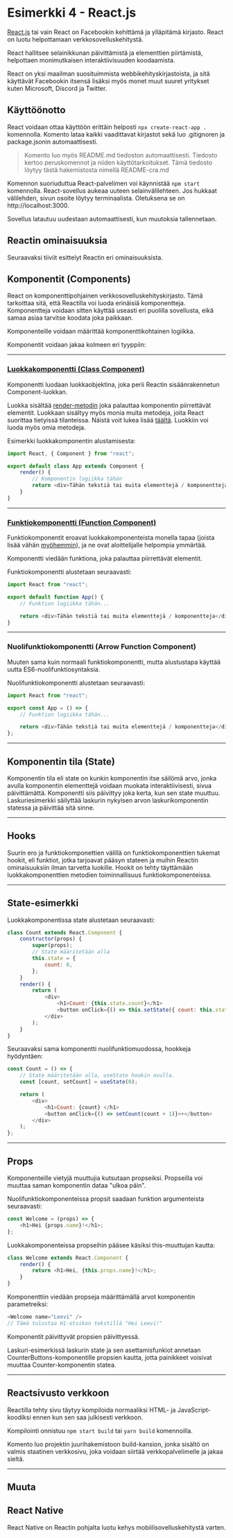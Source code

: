 # Esimerkki 4 - React.js

[React.js](https://reactjs.org) tai vain React on Facebookin kehittämä ja ylläpitämä kirjasto. React on luotu helpottamaan verkkosovelluskehitystä.

React hallitsee selainikkunan päivittämistä ja elementtien piirtämistä, helpottaen monimutkaisen interaktiivisuuden koodaamista.

React on yksi maailman suosituimmista webbikehityskirjastoista, ja sitä käyttävät Facebookin itsensä lisäksi myös monet muut suuret yritykset kuten Microsoft, Discord ja Twitter.

## Käyttöönotto

React voidaan ottaa käyttöön erittäin helposti `npx create-react-app .` komennolla. Komento lataa kaikki vaadittavat kirjastot sekä luo .gitignoren ja package.jsonin automaattisesti.

> Komento luo myös README.md tiedoston automaattisesti. Tiedosto kertoo peruskomennot ja niiden käyttötarkoitukset. Tämä tiedosto löytyy tästä hakemistosta nimellä README-cra.md

Komennon suoriuduttua React-palvelimen voi käynnistää `npm start` komennolla. React-sovellus aukeaa uuteen selainvälilehteen. Jos hukkaat välilehden, sivun osoite löytyy terminaalista. Oletuksena se on http://localhost:3000.

Sovellus latautuu uudestaan automaattisesti, kun muutoksia tallennetaan.

## Reactin ominaisuuksia

Seuraavaksi tiiviit esittelyt Reactin eri ominaisuuksista.

## Komponentit (Components)

React on komponenttipohjainen verkkosovelluskehityskirjasto. Tämä tarkoittaa sitä, että Reactilla voi luoda erinäisiä komponentteja. Komponentteja voidaan sitten käyttää useasti eri puolilla sovellusta, eikä samaa asiaa tarvitse koodata joka paikkaan.

Komponenteille voidaan määrittää komponenttikohtainen logiikka.

Komponentit voidaan jakaa kolmeen eri tyyppiin:

---

### [Luokkakomponentti (Class Component)](https://reactjs.org/docs/react-component.html)

Komponentti luodaan luokkaobjektina, joka perii Reactin sisäänrakennetun Component-luokkan.

Luokka sisältää [render-metodin](https://reactjs.org/docs/react-component.html#render) joka palauttaa komponentin piirrettävät elementit. Luokkaan sisältyy myös monia muita metodeja, joita React suorittaa tietyissä tilanteissa. Näistä voit lukea lisää [täältä](https://reactjs.org/docs/react-component.html#the-component-lifecycle). Luokkiin voi luoda myös omia metodeja.

Esimerkki luokkakomponentin alustamisesta:

```js
import React, { Component } from "react";

export default class App extends Component {
    render() {
        // Komponentin logiikka tähän
        return <div>Tähän tekstiä tai muita elementtejä / komponentteja</div>;
    }
}
```

---

### [Funktiokomponentti (Function Component)](https://reactjs.org/docs/components-and-props.html)

Funktiokomponentit eroavat luokkakomponenteista monella tapaa (joista lisää vähän [myöhemmin](#hooks)), ja ne ovat aloittelijalle helpompia ymmärtää.

Komponentti viedään funktiona, joka palauttaa piirrettävät elementit.

Funktiokomponentti alustetaan seuraavasti:

```js
import React from "react";

export default function App() {
    // Funktion logiikka tähän...

    return <div>Tähän tekstiä tai muita elementtejä / komponentteja</div>;
}
```

---

### Nuolifunktiokomponentti (Arrow Function Component)

Muuten sama kuin normaali funktiokomponentti, mutta alustustapa käyttää uutta ES6-nuolifunktiosyntaksia.

Nuolifunktiokomponentti alustetaan seuraavasti:

```js
import React from "react";

export const App = () => {
    // Funktion logiikka tähän...

    return <div>Tähän tekstiä tai muita elementtejä / komponentteja</div>;
};
```

---

## Komponentin tila (State)

Komponentin tila eli state on kunkin komponentin itse säilömä arvo, jonka avulla komponentin elementtejä voidaan muokata interaktiivisesti, sivua päivittämättä. Komponentti siis päivittyy joka kerta, kun sen state muuttuu. Laskuriesimerkki säilyttää laskurin nykyisen arvon laskurikomponentin statessa ja päivittää sitä sinne.

---

## Hooks

Suurin ero ja funktiokomponettien välillä on funktiokomponenttien tukemat hookit, eli funktiot, jotka tarjoavat pääsyn stateen ja muihin Reactin ominaisuuksiin ilman tarvetta luokille. Hookit on tehty täyttämään luokkakomponenttien metodien toiminnallisuus funktiokomponenteissa.

---

## State-esimerkki

Luokkakomponentissa state alustetaan seuraavasti:

```js
class Count extends React.Component {
    constructor(props) {
        super(props);
        // State määritetään alla
        this.state = {
            count: 0,
        };
    }
    render() {
        return (
            <div>
                <h1>Count: {this.state.count}</h1>
                <button onClick={() => this.setState({ count: this.state.count + 1 })}>+</button>
            </div>
        );
    }
}
```

Seuraavaksi sama komponentti nuolifunktiomuodossa, hookkeja hyödyntäen:

```js
const Count = () => {
    // State määritetään alla, useState hookin avulla.
    const [count, setCount] = useState(0);

    return (
        <div>
            <h1>Count: {count} </h1>
            <button onClick={() => setCount(count + 1)}>+</button>
        </div>
    );
};
```

---

## Props

Komponenteille vietyjä muuttujia kutsutaan propseiksi. Propseilla voi muuttaa saman komponentin dataa "ulkoa päin".

Nuolifunktiokomponenteissa propsit saadaan funktion argumenteista seuraavasti:

```js
const Welcome = (props) => {
    <h1>Hei {props.name}!</h1>;
};
```

Luokkakomponenteissa propseihin pääsee käsiksi this-muuttujan kautta:

```js
class Welcome extends React.Component {
    render() {
        return <h1>Hei, {this.props.name}!</h1>;
    }
}
```

Komponenttiin viedään propseja määrittämällä arvot komponentin parametreiksi:

```js
<Welcome name="Leevi" />
// Tämä tulostaa H1-otsikon tekstillä "Hei Leevi!"
```

Komponentit päivittyvät propsien päivittyessä.

Laskuri-esimerkissä laskurin state ja sen asettamisfunkiot annetaan CounterButtons-komponentille propsien kautta, jotta painikkeet voisivat muuttaa Counter-komponentin statea.

---

## Reactsivusto verkkoon

Reactilla tehty sivu täytyy kompiloida normaaliksi HTML- ja JavaScript-koodiksi ennen kun sen saa julkisesti verkkoon.

Kompilointi onnistuu `npm start build` tai `yarn build` komennoilla.

Komento luo projektin juurihakemistoon build-kansion, jonka sisältö on valmis staatinen verkkosivu, joka voidaan siirtää verkkopalvelimelle ja jakaa sieltä.

---

## Muuta

## React Native

React Native on Reactin pohjalta luotu kehys mobiilisovelluskehitystä varten.
